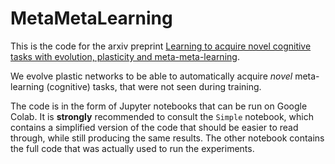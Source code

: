 # MetaMetaLearning

This is the code for the arxiv preprint [Learning to acquire novel cognitive tasks with evolution,
plasticity and meta-meta-learning](https://arxiv.org/abs/2112.08588).

We evolve plastic networks to be able to automatically acquire *novel* meta-learning (cognitive) tasks, that were not seen during training.

The code is in the form of Jupyter notebooks that can be run on Google Colab. 
It is **strongly** recommended to consult the `Simple` notebook, which contains a simplified version of the code that should be easier to read through, while still producing the same results. 
The other notebook contains the full code that was actually used to run the experiments.
